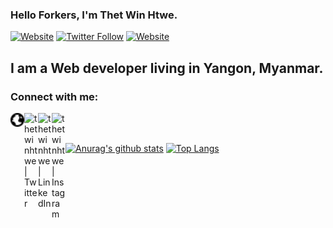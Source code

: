 ### Hello Forkers, I'm Thet Win Htwe.

[![Website](https://img.shields.io/github/followers/thetwinhtwe?label=Thet%20Win%20Htwe&style=social)](https://github.com/thetwinhtwe)
[![Twitter Follow](https://img.shields.io/twitter/follow/thetwinhtwe?label=Thet%20Win%20Htwe&style=social)](https://twitter.com/thetwinhtwe)
[![Website](https://img.shields.io/website?down_color=lightdrey&down_message=offline&label=THETWINHTWE.COM&style=social&up_color=blue&up_message=online&url=http%3A%2F%2Fwww.thetwinhtwe.com)](http://www.thetwinhtwe.com)
## I am a Web developer living in Yangon, Myanmar.

### Connect with me:

[<img align="left" alt="thetwinhtwe.com" width="22px" src="https://raw.githubusercontent.com/iconic/open-iconic/master/svg/globe.svg" />][website]
[<img align="left" alt="thetwinhtwe | Twitter" width="22px" src="https://cdn.jsdelivr.net/npm/simple-icons@v3/icons/twitter.svg" />][twitter]
[<img align="left" alt="thetwinhtwe | LinkedIn" width="22px" src="https://cdn.jsdelivr.net/npm/simple-icons@v3/icons/linkedin.svg" />][linkedin]
[<img align="left" alt="thetwinhtwe | Instagram" width="22px" src="https://cdn.jsdelivr.net/npm/simple-icons@v3/icons/instagram.svg" />][instagram]

<br />

[website]: http://www.thetwinhtwe.com
[twitter]: https://twitter.com/thetwinhtwe
[instagram]: https://instagram.com/thetwinhtwe2020
[linkedin]: https://linkedin.com/in/thetwinhtwe

<br />

[![Anurag's github stats](https://github-readme-stats.vercel.app/api?username=thetwinhtwe&show_icons=true)](https://github.com/thetwinhtwe)
[![Top Langs](https://github-readme-stats.vercel.app/api/top-langs/?username=thetwinhtwe&layout=compact)](https://github.com/thetwinhtwe)
